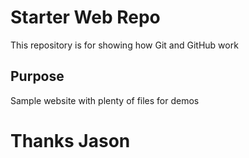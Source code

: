 # Starter Web Repo

This repository is for showing how Git and GitHub work

## Purpose

Sample website with plenty of files for demos

# Thanks Jason